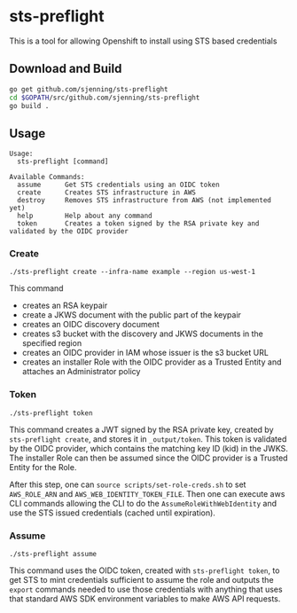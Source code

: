 # sts-preflight
This is a tool for allowing Openshift to install using STS based credentials
## Download and Build
```bash
go get github.com/sjenning/sts-preflight
cd $GOPATH/src/github.com/sjenning/sts-preflight
go build .
```
## Usage
```
Usage:
  sts-preflight [command]

Available Commands:
  assume      Get STS credentials using an OIDC token
  create      Creates STS infrastructure in AWS
  destroy     Removes STS infrastructure from AWS (not implemented yet)
  help        Help about any command
  token       Creates a token signed by the RSA private key and validated by the OIDC provider
```
### Create
```
./sts-preflight create --infra-name example --region us-west-1
```
This command
* creates an RSA keypair
* create a JKWS document with the public part of the keypair
* creates an OIDC discovery document
* creates s3 bucket with the discovery and JKWS documents in the specified region
* creates an OIDC provider in IAM whose issuer is the s3 bucket URL
* creates an installer Role with the OIDC provider as a Trusted Entity and attaches an Administrator policy
### Token
```
./sts-preflight token
```
This command creates a JWT signed by the RSA private key, created by `sts-preflight create`, and stores it in `_output/token`.  This token is validated by the OIDC provider, which contains the matching key ID (kid) in the JWKS.  The installer Role can then be assumed since the OIDC provider is a Trusted Entity for the Role.

After this step, one can `source scripts/set-role-creds.sh` to set `AWS_ROLE_ARN` and `AWS_WEB_IDENTITY_TOKEN_FILE`.  Then one can execute aws CLI commands allowing the CLI to do the `AssumeRoleWithWebIdentity` and use the STS issued credentials (cached until expiration).
### Assume
```
./sts-preflight assume
```
This command uses the OIDC token, created with `sts-preflight token`, to get STS to mint credentials sufficient to assume the role and outputs the `export` commands needed to use those credentials with anything that uses that standard AWS SDK environment variables to make AWS API requests.
